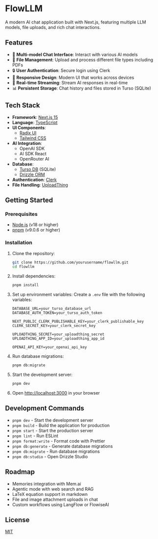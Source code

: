 # FlowLLM

A modern AI chat application built with Next.js, featuring multiple LLM models, file uploads, and rich chat interactions.

## Features

- 💬 **Multi-model Chat Interface**: Interact with various AI models
- 📁 **File Management**: Upload and process different file types including PDFs
- 🔒 **User Authentication**: Secure login using Clerk
- 📱 **Responsive Design**: Modern UI that works across devices
- 🔄 **Real-time Streaming**: Stream AI responses in real-time
- 📊 **Persistent Storage**: Chat history and files stored in Turso (SQLite)

## Tech Stack

- **Framework**: [Next.js 15](https://nextjs.org/)
- **Language**: [TypeScript](https://www.typescriptlang.org/)
- **UI Components**:
  - [Radix UI](https://www.radix-ui.com/)
  - [Tailwind CSS](https://tailwindcss.com/)
- **AI Integration**:
  - OpenAI SDK
  - AI SDK React
  - OpenRouter AI
- **Database**:
  - [Turso DB](https://turso.tech/) (SQLite)
  - [Drizzle ORM](https://orm.drizzle.team/)
- **Authentication**: [Clerk](https://clerk.com/)
- **File Handling**: [UploadThing](https://uploadthing.com/)

## Getting Started

### Prerequisites

- [Node.js](https://nodejs.org/en/) (v18 or higher)
- [pnpm](https://pnpm.io/) (v9.0.6 or higher)

### Installation

1. Clone the repository:

   ```bash
   git clone https://github.com/yourusername/flowllm.git
   cd flowllm
   ```

2. Install dependencies:

   ```bash
   pnpm install
   ```

3. Set up environment variables:
   Create a `.env` file with the following variables:

   ```
   DATABASE_URL=your_turso_database_url
   DATABASE_AUTH_TOKEN=your_turso_auth_token

   NEXT_PUBLIC_CLERK_PUBLISHABLE_KEY=your_clerk_publishable_key
   CLERK_SECRET_KEY=your_clerk_secret_key

   UPLOADTHING_SECRET=your_uploadthing_secret
   UPLOADTHING_APP_ID=your_uploadthing_app_id

   OPENAI_API_KEY=your_openai_api_key
   ```

4. Run database migrations:

   ```bash
   pnpm db:migrate
   ```

5. Start the development server:

   ```bash
   pnpm dev
   ```

6. Open [http://localhost:3000](http://localhost:3000) in your browser

## Development Commands

- `pnpm dev` - Start the development server
- `pnpm build` - Build the application for production
- `pnpm start` - Start the production server
- `pnpm lint` - Run ESLint
- `pnpm format:write` - Format code with Prettier
- `pnpm db:generate` - Generate database migrations
- `pnpm db:migrate` - Run database migrations
- `pnpm db:studio` - Open Drizzle Studio

## Roadmap

- Memories integration with Mem.ai
- Agentic mode with web search and RAG
- LaTeX equation support in markdown
- File and image attachment uploads in chat
- Custom workflows using LangFlow or FlowiseAI

## License

[MIT](LICENSE)

